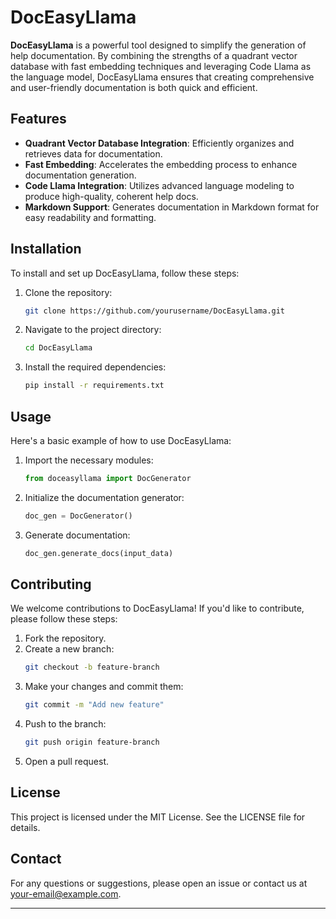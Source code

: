 # DocEasyLlama

**DocEasyLlama** is a powerful tool designed to simplify the generation of help documentation. By combining the strengths of a quadrant vector database with fast embedding techniques and leveraging Code Llama as the language model, DocEasyLlama ensures that creating comprehensive and user-friendly documentation is both quick and efficient.

## Features

- **Quadrant Vector Database Integration**: Efficiently organizes and retrieves data for documentation.
- **Fast Embedding**: Accelerates the embedding process to enhance documentation generation.
- **Code Llama Integration**: Utilizes advanced language modeling to produce high-quality, coherent help docs.
- **Markdown Support**: Generates documentation in Markdown format for easy readability and formatting.

## Installation

To install and set up DocEasyLlama, follow these steps:

1. Clone the repository:
    ```bash
    git clone https://github.com/yourusername/DocEasyLlama.git
    ```
2. Navigate to the project directory:
    ```bash
    cd DocEasyLlama
    ```
3. Install the required dependencies:
    ```bash
    pip install -r requirements.txt
    ```

## Usage

Here's a basic example of how to use DocEasyLlama:

1. Import the necessary modules:
    ```python
    from doceasyllama import DocGenerator
    ```
2. Initialize the documentation generator:
    ```python
    doc_gen = DocGenerator()
    ```
3. Generate documentation:
    ```python
    doc_gen.generate_docs(input_data)
    ```

## Contributing

We welcome contributions to DocEasyLlama! If you'd like to contribute, please follow these steps:

1. Fork the repository.
2. Create a new branch:
    ```bash
    git checkout -b feature-branch
    ```
3. Make your changes and commit them:
    ```bash
    git commit -m "Add new feature"
    ```
4. Push to the branch:
    ```bash
    git push origin feature-branch
    ```
5. Open a pull request.

## License

This project is licensed under the MIT License. See the LICENSE file for details.

## Contact

For any questions or suggestions, please open an issue or contact us at your-email@example.com.

---
